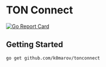 # TON Connect

[![Go Report Card](https://goreportcard.com/badge/github.com/k0marov/tonconnect)](https://goreportcard.com/report/github.com/k0marov/tonconnect)

## Getting Started

```bash
go get github.com/k0marov/tonconnect
```
